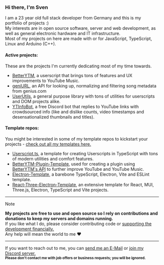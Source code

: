 ### Hi there, I'm Sven
I am a 23 year old full stack developer from Germany and this is my portfolio of projects :)  
My interests are in open source software, server and web development, as well as general electronic hardware and IT infrastructure.  
Most of my projects on here are made with or for JavaScript, TypeScript, Linux and Arduino (C++).  
  
#### Active projects:
These are the projects I'm currently dedicating most of my time towards.
- [BetterYTM](https://github.com/Sv443/BetterYTM), a userscript that brings tons of features and UX improvements to YouTube Music.
- [geniURL](https://github.com/Sv443/geniURL), an API for looking up, normalizing and filtering song metadata from genius.com
- [UserUtils](https://github.com/Sv443-Network/UserUtils), a general purpose library with tons of utilities for userscripts and DOM projects alike.
- [YTInfoBot](https://github.com/Sv443/YTInfoBot), a free Discord bot that replies to YouTube links with crowdsourced info (like and dislike counts, video timestamps and desensationalized thumbnails and titles).

#### Template repos:
You might be interested in some of my template repos to kickstart your projects - [check out all my templates here.](https://github.com/Sv443?tab=repositories&q=&type=template)
- [Userscript.ts](https://github.com/Sv443/Userscript.ts), a template for creating Userscripts in TypeScript with tons of modern utilities and comfort features.
- [BetterYTM-Plugin-Template](https://github.com/Sv443/BetterYTM-Plugin-Template), used for creating a plugin using [BetterYTM's API](https://github.com/Sv443/BetterYTM/blob/main/contributing.md#developing-a-plugin-that-interfaces-with-betterytm) to further improve YouTube and YouTube Music.
- [Electron-Template](https://github.com/Sv443/Electron-Template), a barebone TypeScript, Electron, Vite and ESLint template.
- [React-Three-Electron-Template](https://github.com/Sv443/React-Three-Electron-Template), an extensive template for React, MUI, Three.js, Electron, TypeScript and Vite projects.

---

> [!NOTE]  
> **My projects are free to use and open source so I rely on contributions and donations to keep my servers and domains running.**  
> If you like what I do, please consider contributing code or [supporting the development financially.](https://github.com/sponsors/Sv443)  
> Any help will mean the world to me ❤️
  
<!-- TODO: add this workflow once I get some monthly sponsors: https://github.com/JamesIves/github-sponsors-readme-action -->

<!-- Massive thanks to my sponsors ❤  
<a href="https://github.com/CrazyMarvin" title="CrazyMarvin"><img src="https://github.com/CrazyMarvin.png" width="50" height="50" /></a>

--->

---

If you want to reach out to me, you can [send me an E-Mail](mailto:%63%6F%6E%74%61%63%74%40%73%76%34%34%33%2E%6E%65%74) or [join my Discord server.](https://dc.sv443.net/)  
<sub><b>Please don't contact me with job offers or business requests; you will be ignored.</b></sub>
